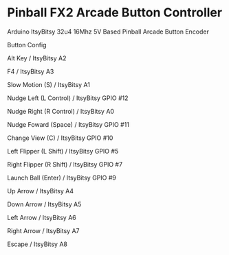 # Pinball FX2 Arcade Button Controller
Arduino ItsyBitsy 32u4 16Mhz 5V Based Pinball Arcade Button Encoder

Button Config

Alt Key / ItsyBitsy A2

F4 / ItsyBitsy A3

Slow Motion (S) / ItsyBitsy A1

Nudge Left (L Control) / ItsyBitsy GPIO #12

Nudge Right (R Control) / ItsyBitsy A0

Nudge Foward (Space) / ItsyBitsy GPIO #11

Change View  (C) / ItsyBitsy GPIO #10

Left Flipper (L Shift) / ItsyBitsy GPIO #5

Right Flipper (R Shift) / ItsyBitsy GPIO #7

Launch Ball (Enter) / ItsyBitsy GPIO #9

Up Arrow / ItsyBitsy A4

Down Arrow / ItsyBitsy A5

Left Arrow / ItsyBitsy A6

Right Arrow / ItsyBitsy A7

Escape / ItsyBitsy A8
